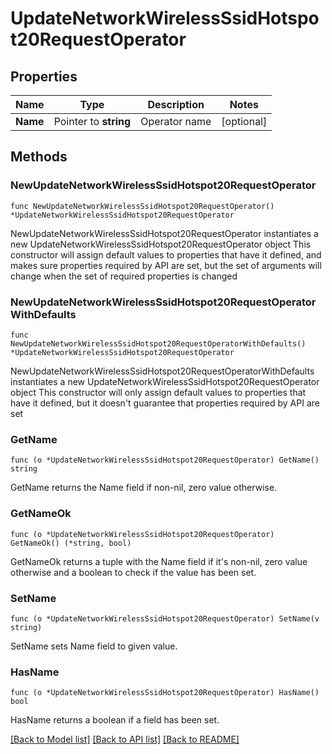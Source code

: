 # UpdateNetworkWirelessSsidHotspot20RequestOperator

## Properties

Name | Type | Description | Notes
------------ | ------------- | ------------- | -------------
**Name** | Pointer to **string** | Operator name | [optional] 

## Methods

### NewUpdateNetworkWirelessSsidHotspot20RequestOperator

`func NewUpdateNetworkWirelessSsidHotspot20RequestOperator() *UpdateNetworkWirelessSsidHotspot20RequestOperator`

NewUpdateNetworkWirelessSsidHotspot20RequestOperator instantiates a new UpdateNetworkWirelessSsidHotspot20RequestOperator object
This constructor will assign default values to properties that have it defined,
and makes sure properties required by API are set, but the set of arguments
will change when the set of required properties is changed

### NewUpdateNetworkWirelessSsidHotspot20RequestOperatorWithDefaults

`func NewUpdateNetworkWirelessSsidHotspot20RequestOperatorWithDefaults() *UpdateNetworkWirelessSsidHotspot20RequestOperator`

NewUpdateNetworkWirelessSsidHotspot20RequestOperatorWithDefaults instantiates a new UpdateNetworkWirelessSsidHotspot20RequestOperator object
This constructor will only assign default values to properties that have it defined,
but it doesn't guarantee that properties required by API are set

### GetName

`func (o *UpdateNetworkWirelessSsidHotspot20RequestOperator) GetName() string`

GetName returns the Name field if non-nil, zero value otherwise.

### GetNameOk

`func (o *UpdateNetworkWirelessSsidHotspot20RequestOperator) GetNameOk() (*string, bool)`

GetNameOk returns a tuple with the Name field if it's non-nil, zero value otherwise
and a boolean to check if the value has been set.

### SetName

`func (o *UpdateNetworkWirelessSsidHotspot20RequestOperator) SetName(v string)`

SetName sets Name field to given value.

### HasName

`func (o *UpdateNetworkWirelessSsidHotspot20RequestOperator) HasName() bool`

HasName returns a boolean if a field has been set.


[[Back to Model list]](../README.md#documentation-for-models) [[Back to API list]](../README.md#documentation-for-api-endpoints) [[Back to README]](../README.md)


